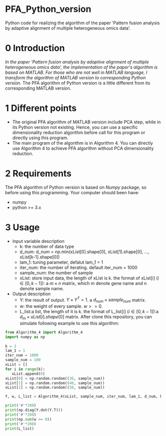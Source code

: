 # PFA_Python_version
Python code for realizing the algorithm of the paper 'Pattern fusion analysis by adaptive alignment of multiple heterogeneous omics data'. 


# 0 Introduction
*In the paper 'Pattern fusion analysis by adaptive alignment of multiple heterogeneous omics data', the implementation of the paper's algorithm is based on MATLAB. For those who are not well in MATLAB language, I transform the algorithm of MATLAB version to corresponding Python version.* The PFA algorithm of Python version is a little different from its corresponding MATLAB version. 

# 1 Different points
 * The original PFA algorithm of MATLAB version include PCA step, while in its Python version not existing. Hence, you can use a specific dimensionality reduction algorithm before call for this program or  directly using this program.
 * The main program of the algorithm is in Algorithm 4. You can directly use Algorithm 4 to achieve PFA algorithm without PCA dimensionality reduction.

# 2 Requirements
The PFA algorithm of Python version is based on *Numpy* package, so before using this programming. Your computer should been have:
 * numpy 
 * python >= 3.x
 
 # 3 Usage
  * Input variable description
     * k: the number of data type
     * d_num: d_num = np.min(xList[0].shape[0], xList[1].shape[0], ..., xList[k-1].shape[0])
     * lam_1: tuning parameter, defalut lam_1 = 1
     * iter_num: the number of iterating. default iter_num = 1000
     * sample_num: the number of sample
     * xList: store input data, the length of xList is k. the format of xList[i] ($i\in [0, k-1]$): a $m\times n$ matrix, which m denote gene name and n denote sample name.
  * Output description
     * Y: the result of output. $Y\times Y^{T} = 1$. a $d_{num}\times sample_{num}$ matrix.
     * w: the weight of every sample. $w >= 0$.
     * L_list:a list, the length of it is k. the format of L_list[i] ($i\in [0, k-1]$):a $d_m\times xList[i].shape[0]$ matrix.
 After clone this repository, you can simulate following example to use this algorithm:
 ```python
 from Algorithm_4 import Algorithm_4
 import numpy as np
  
 k = 3
 lam_1 = 1
 iter_num = 1000
 sample_num = 100
 xList = []
 for i in range(k):
    xList.append(0)
 xList[0] = np.random.random((36, sample_num))
 xList[1] = np.random.random((40, sample_num))
 xList[2] = np.random.random((50, sample_num))
 
 Y, w, L_list = Algorithm_4(xList, sample_num, iter_num, lam_1, d_num, k)
 
 print('#'*200)
 print(np.diag(Y.dot(Y.T)))
 print('#'*200)
 print(np.sum(w >= 0))
 print('#'*200)
 print(L_list)
 
 ```
 
 
 
